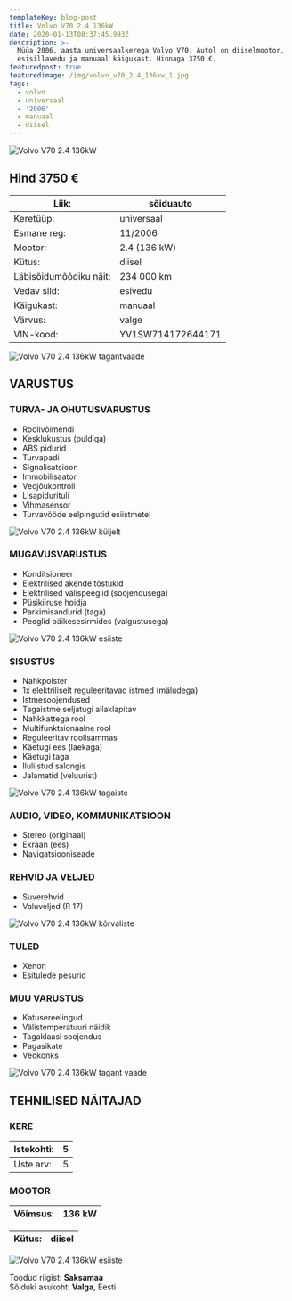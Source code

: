 ```yaml
---
templateKey: blog-post
title: Volvo V70 2.4 136kW
date: 2020-01-13T08:37:45.993Z
description: >-
  Müüa 2006. aasta universaalkerega Volvo V70. Autol on diiselmootor,
  esisillavedu ja manuaal käigukast. Hinnaga 3750 €.
featuredpost: true
featuredimage: /img/volvo_v70_2.4_136kw_1.jpg
tags:
  - volvo
  - universaal
  - '2006'
  - manuaal
  - diisel
---
```

![Volvo V70 2.4 136kW](/img/volvo_v70_2.4_136kw_1.jpg "Volvo V70 2.4 136kW")

## Hind 3750 €

<!--StartFragment-->

| Liik:                  | sõiduauto         |
| ---------------------- | ----------------- |
| Keretüüp:              | universaal        |
| Esmane reg:            | 11/2006           |
| Mootor:                | 2.4 (136 kW)      |
| Kütus:                 | diisel            |
| Läbisõidumõõdiku näit: | 234 000 km        |
| Vedav sild:            | esivedu           |
| Käigukast:             | manuaal           |
| Värvus:                | valge             |
| VIN-kood:              | YV1SW714172644171 |

<!--EndFragment-->

![Volvo V70 2.4 136kW tagantvaade](/img/volvo_v70_2.4_136kw_2.jpg "Volvo V70 2.4 136kW tagantvaade")

<!--StartFragment-->

## VARUSTUS

### TURVA- JA OHUTUSVARUSTUS

* Roolivõimendi
* Kesklukustus (puldiga)
* ABS pidurid
* Turvapadi
* Signalisatsioon
* Immobilisaator
* Veojõukontroll
* Lisapidurituli
* Vihmasensor
* Turvavööde eelpingutid esiistmetel

![Volvo V70 2.4 136kW küljelt](/img/volvo_v70_2.4_136kw_3.jpg "Volvo V70 2.4 136kW küljelt")

### MUGAVUSVARUSTUS

* Konditsioneer
* Elektrilised akende tõstukid
* Elektrilised välispeeglid (soojendusega)
* Püsikiiruse hoidja
* Parkimisandurid (taga)
* Peeglid päikesesirmides (valgustusega)

![Volvo V70 2.4 136kW esiiste](/img/volvo_v70_2.4_136kw_4.jpg "Volvo V70 2.4 136kW esiiste")

### SISUSTUS

* Nahkpolster
* 1x elektriliselt reguleeritavad istmed (mäludega)
* Istmesoojendused
* Tagaistme seljatugi allaklapitav
* Nahkkattega rool
* Multifunktsionaalne rool
* Reguleeritav roolisammas
* Käetugi ees (laekaga)
* Käetugi taga
* Iluliistud salongis
* Jalamatid (veluurist)

![Volvo V70 2.4 136kW tagaiste](/img/volvo_v70_2.4_136kw_5.jpg "Volvo V70 2.4 136kW tagaiste")

### AUDIO, VIDEO, KOMMUNIKATSIOON

* Stereo (originaal)
* Ekraan (ees)
* Navigatsiooniseade

### REHVID JA VELJED

* Suverehvid
* Valuveljed (R 17)

![Volvo V70 2.4 136kW kõrvaliste](/img/volvo_v70_2.4_136kw_6.jpg "Volvo V70 2.4 136kW kõrvaliste")

### TULED

* Xenon
* Esitulede pesurid

### MUU VARUSTUS

* Katusereelingud
* Välistemperatuuri näidik
* Tagaklaasi soojendus
* Pagasikate
* Veokonks

![Volvo V70 2.4 136kW tagant vaade](/img/volvo_v70_2.4_136kw_7.jpg "Volvo V70 2.4 136kW tagant vaade")

## TEHNILISED NÄITAJAD

### KERE

| Istekohti: | 5   |
| ---------- | --- |
| Uste arv:  | 5   |

### MOOTOR

| Võimsus: | 136 kW |
| -------- | ------ |

| Kütus: | diisel |
| ------ | ------ |

![Volvo V70 2.4 136kW esiiste](/img/volvo_v70_2.4_136kw_8.jpg "Volvo V70 2.4 136kW esiiste")

Toodud riigist: **Saksamaa**\
Sõiduki asukoht: **Valga**, Eesti

<!--EndFragment-->

